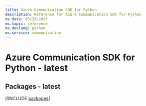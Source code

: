 ```yaml
---
title: Azure Communication SDK for Python
description: Reference for Azure Communication SDK for Python
ms.date: 03/25/2025
ms.topic: reference
ms.devlang: python
ms.service: communication
---
```

# Azure Communication SDK for Python - latest
## Packages - latest
[!INCLUDE [packages](communication-index.md)]